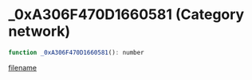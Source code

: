 # _0xA306F470D1660581 (Category network)

```js
function _0xA306F470D1660581(): number
```

[filename](_0xA306F470D1660581_m.md ':include')
